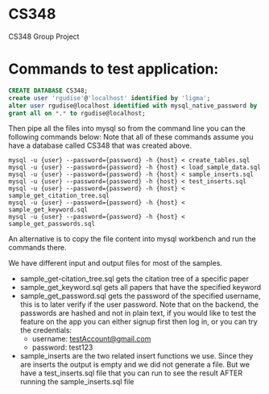 # CS348
CS348 Group Project

# Commands to test application:

```SQL
CREATE DATABASE CS348;
create user 'rgudise'@'localhost' identified by 'ligma';
alter user rgudise@localhost identified with mysql_native_password by 'ligma';
grant all on *.* to rgudise@localhost;
```

Then pipe all the files into mysql so from the command line you can the following commands below:
Note that all of these commands assume you have a database called CS348 that was created above.
```
mysql -u {user} --password={password} -h {host} < create_tables.sql
mysql -u {user} --password={password} -h {host} < load_sample_data.sql
mysql -u {user} --password={password} -h {host} < sample_inserts.sql
mysql -u {user} --password={password} -h {host} < test_inserts.sql
mysql -u {user} --password={password} -h {host} < sample_get_citation_tree.sql
mysql -u {user} --password={password} -h {host} < sample_get_keyword.sql
mysql -u {user} --password={password} -h {host} < sample_get_passwords.sql
```

An alternative is to copy the file content into mysql workbench and run the commands there.

We have different input and output files for most of the samples.

- sample_get-citation_tree.sql gets the citation tree of a specific paper
- sample_get_keyword.sql gets all papers that have the specified keyword
- sample_get_password.sql gets the password of the specified username, this is to later verify if the user password. Note that on the backend, the passwords are hashed and not in plain text, if you would like to test the feature on the app you can either signup first then log in, or you can try the credentials:
    - username: testAccount@gmail.com 
    - password: test123
- sample_inserts are the two related insert functions we use. Since they are inserts the output is empty and we did not generate a file. But we have a test_inserts.sql file that you can run to see the result AFTER running the sample_inserts.sql file
